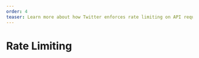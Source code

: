```yaml
---
order: 4
teaser: Learn more about how Twitter enforces rate limiting on API requests.
---
```


# Rate Limiting